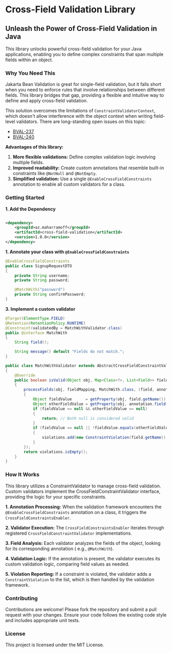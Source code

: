# Cross-Field Validation Library

## Unleash the Power of Cross-Field Validation in Java

This library unlocks powerful cross-field validation for your Java applications, enabling you to define complex
constraints that span multiple fields within an object.

### Why You Need This

Jakarta Bean Validation is great for single-field validation, but it falls short when you need to enforce rules that
involve relationships between different fields. This library bridges that gap, providing a flexible and intuitive way to
define and apply cross-field validation.

This solution overcomes the limitations of `ConstraintValidatorContext`, which doesn't allow interference with the
object context when writing field-level validators. There are long-standing open issues on this topic:

- [BVAL-237](https://hibernate.atlassian.net/browse/BVAL-237)
- [BVAL-240](https://hibernate.atlassian.net/browse/BVAL-240)

**Advantages of this library:**

1. **More flexible validations:**  Define complex validation logic involving multiple fields.
2. **Improved readability:** Create custom annotations that resemble built-in constraints like `@NotNull`
   and `@NotEmpty`.
3. **Simplified validation:** Use a single `@EnableCrossFieldConstraints` annotation to enable all custom validators for
   a class.

### Getting Started

**1. Add the Dependency**

```xml

<dependency>
    <groupId>az.maharramoff</groupId>
    <artifactId>cross-field-validation</artifactId>
    <version>1.0.0</version>
</dependency>
```

**1. Annotate your class with `@EnableCrossFieldConstraints`**

```java
@EnableCrossFieldConstraints
public class SignupRequestDTO
{
    private String username;
    private String password;

    @MatchWith("password")
    private String confirmPassword;
}
```

**3. Implement a custom validator**

```java
@Target(ElementType.FIELD)
@Retention(RetentionPolicy.RUNTIME)
@Constraint(validatedBy = MatchWithValidator.class)
public @interface MatchWith
{
    String field();

    String message() default "Fields do not match.";
}

public class MatchWithValidator extends AbstractCrossFieldConstraintValidator
{
    @Override
    public boolean isValid(Object obj, Map<Class<?>, List<Field>> fieldMapping, List<ConstraintViolation> violations)
    {
        processFields(obj, fieldMapping, MatchWith.class, (field, annotation) ->
        {
            Object fieldValue      = getProperty(obj, field.getName());
            Object otherFieldValue = getProperty(obj, annotation.field());
            if (fieldValue == null && otherFieldValue == null)
            {
                return; // Both null is considered valid
            }
            if (fieldValue == null || !fieldValue.equals(otherFieldValue))
            {
                violations.add(new ConstraintViolation(field.getName(), annotation.message()));
            }
        });
        return violations.isEmpty();
    }
}
```

### How It Works

This library utilizes a ConstraintValidator to manage cross-field validation. Custom validators implement the
CrossFieldConstraintValidator interface, providing the logic for your specific constraints.

**1. Annotation Processing:** When the validation framework encounters the `@EnableCrossFieldConstraints` annotation on
a class, it triggers the `CrossFieldConstraintsEnabler`.

**2. Validator Execution:** The `CrossFieldConstraintsEnabler` iterates through
registered `CrossFieldConstraintValidator` implementations.

**3. Field Analysis:** Each validator analyzes the fields of the object, looking for its corresponding annotation (
e.g., `@MatchWith`).

**4. Validation Logic:** If the annotation is present, the validator executes its custom validation logic, comparing
field values as needed.

**5. Violation Reporting:** If a constraint is violated, the validator adds a `ConstraintViolation` to the list, which
is then handled by the validation framework.

### Contributing

Contributions are welcome! Please fork the repository and submit a pull request with your changes. Ensure your code
follows the existing code style and includes appropriate unit tests.

### License

This project is licensed under the MIT License.